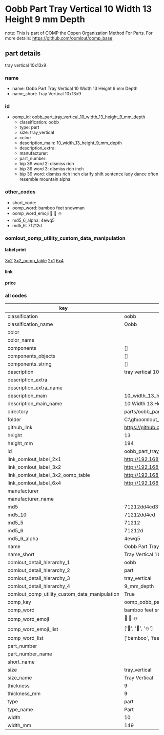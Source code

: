 # Oobb Part Tray Vertical 10 Width 13 Height 9 mm Depth  

note: This is part of OOMP the Oopen Organization Method For Parts. For more details: https://github.com/oomlout/oomp_base

##  part details
  



tray vertical 10x13x9



### name
* name: Oobb Part Tray Vertical 10 Width 13 Height 9 mm Depth
* name_short: Tray Vertical 10x13x9 
### id
* oomp_id: oobb_part_tray_vertical_10_width_13_height_9_mm_depth
  * classification: oobb
  * type: part
  * size: tray_vertical
  * color: 
  * description_main: 10_width_13_height_9_mm_depth
  * description_extra: 
  * manufacturer: 
  * part_number: 
  * bip 39 word 2: dismiss rich
  * bip 39 word 3: dismiss rich inch
  * bip 39 word: dismiss rich inch clarify shift sentence lady dance often resemble mountain alpha

### other_codes
* short_code: 
* oomp_word: bamboo feet snowman
* oomp_word_emoji :bamboo: :feet: :snowman:
* md5_6_alpha: 4ewq5
* md5_6: 71212d






### oomlout_oomp_utility_custom_data_manipulation
#### label print
[3x2](http://192.168.1.245:1112/?label=oomp%204ewq5)
[3x2_oomp_table](http://192.168.1.108:1112/?label=oomp%204ewq5)
[2x1](http://192.168.1.242:1112/?label=oomp%204ewq5)
[6x4](http://192.168.1.55:1112/?label=oomp%204ewq5)    

#### link

                              

#### price







### all codes 
| key | value |  
| --- | --- |  
| classification | oobb |  
| classification_name | Oobb |  
| color |  |  
| color_name |  |  
| components | [] |  
| components_objects | [] |  
| components_string | [] |  
| description | tray vertical 10x13x9 |  
| description_extra |  |  
| description_extra_name |  |  
| description_main | 10_width_13_height_9_mm_depth |  
| description_main_name | 10 Width 13 Height 9 mm Depth |  
| directory | parts/oobb_part_tray_vertical_10_width_13_height_9_mm_depth |  
| folder | C:\gh\oomlout_oobb_version_4_generated_parts\parts\oobb_part_tray_vertical_10_width_13_height_9_mm_depth |  
| github_link | https://github.com/oomlout/oomlout_oomp_part_src/tree/main/parts/oobb_part_tray_vertical_10_width_13_height_9_mm_depth |  
| height | 13 |  
| height_mm | 194 |  
| id | oobb_part_tray_vertical_10_width_13_height_9_mm_depth |  
| link_oomlout_label_2x1 | http://192.168.1.242:1112/?label=oomp%204ewq5 |  
| link_oomlout_label_3x2 | http://192.168.1.245:1112/?label=oomp%204ewq5 |  
| link_oomlout_label_3x2_oomp_table | http://192.168.1.108:1112/?label=oomp%204ewq5 |  
| link_oomlout_label_6x4 | http://192.168.1.55:1112/?label=oomp%204ewq5 |  
| manufacturer |  |  
| manufacturer_name |  |  
| md5 | 71212dd4cd374f930fe2e29ee4ae51fa |  
| md5_10 | 71212dd4cd |  
| md5_5 | 71212 |  
| md5_6 | 71212d |  
| md5_6_alpha | 4ewq5 |  
| name | Oobb Part Tray Vertical 10 Width 13 Height 9 mm Depth |  
| name_short | Tray Vertical 10x13x9  |  
| oomlout_detail_hierarchy_1 | oobb |  
| oomlout_detail_hierarchy_2 | part |  
| oomlout_detail_hierarchy_3 | tray_vertical |  
| oomlout_detail_hierarchy_4 | 9_mm_depth |  
| oomlout_oomp_utility_custom_data_manipulation | True |  
| oomp_key | oomp_oobb_part_tray_vertical_10_width_13_height_9_mm_depth |  
| oomp_word | bamboo feet snowman |  
| oomp_word_emoji | :bamboo: :feet: :snowman: |  
| oomp_word_emoji_list | [':bamboo:', ':feet:', ':snowman:'] |  
| oomp_word_list | ['bamboo', 'feet', 'snowman'] |  
| part_number |  |  
| part_number_name |  |  
| short_name |  |  
| size | tray_vertical |  
| size_name | Tray Vertical |  
| thickness | 9 |  
| thickness_mm | 9 |  
| type | part |  
| type_name | Part |  
| width | 10 |  
| width_mm | 149 |  
